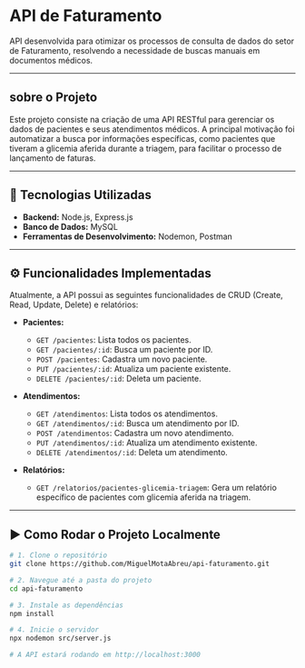 # API de Faturamento

API desenvolvida para otimizar os processos de consulta de dados do setor de Faturamento, resolvendo a necessidade de buscas manuais em documentos médicos.

---

##  sobre o Projeto

Este projeto consiste na criação de uma API RESTful para gerenciar os dados de pacientes e seus atendimentos médicos. A principal motivação foi automatizar a busca por informações específicas, como pacientes que tiveram a glicemia aferida durante a triagem, para facilitar o processo de lançamento de faturas.

---

## 🚀 Tecnologias Utilizadas

* **Backend:** Node.js, Express.js
* **Banco de Dados:** MySQL
* **Ferramentas de Desenvolvimento:** Nodemon, Postman

---

## ⚙️ Funcionalidades Implementadas

Atualmente, a API possui as seguintes funcionalidades de CRUD (Create, Read, Update, Delete) e relatórios:

* **Pacientes:**
    * `GET /pacientes`: Lista todos os pacientes.
    * `GET /pacientes/:id`: Busca um paciente por ID.
    * `POST /pacientes`: Cadastra um novo paciente.
    * `PUT /pacientes/:id`: Atualiza um paciente existente.
    * `DELETE /pacientes/:id`: Deleta um paciente.

* **Atendimentos:**
    * `GET /atendimentos`: Lista todos os atendimentos.
    * `GET /atendimentos/:id`: Busca um atendimento por ID.
    * `POST /atendimentos`: Cadastra um novo atendimento.
    * `PUT /atendimentos/:id`: Atualiza um atendimento existente.
    * `DELETE /atendimentos/:id`: Deleta um atendimento.

* **Relatórios:**
    * `GET /relatorios/pacientes-glicemia-triagem`: Gera um relatório específico de pacientes com glicemia aferida na triagem.

---

## ▶️ Como Rodar o Projeto Localmente

```bash
# 1. Clone o repositório
git clone https://github.com/MiguelMotaAbreu/api-faturamento.git

# 2. Navegue até a pasta do projeto
cd api-faturamento

# 3. Instale as dependências
npm install

# 4. Inicie o servidor
npx nodemon src/server.js

# A API estará rodando em http://localhost:3000